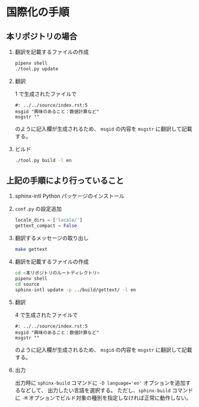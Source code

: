 # 国際化の手順

## 本リポジトリの場合

1. 翻訳を記載するファイルの作成

   ```bash
   pipenv shell
   ./tool.py update
   ```

2. 翻訳

   1 で生成されたファイルで

   ```po
   #: ../../source/index.rst:5
   msgid "興味のあること：数値計算など"
   msgstr ""
   ```

   のように記入欄が生成されるため、
   `msgid` の内容を `msgstr` に翻訳して記載する。

3. ビルド

   ```bash
   ./tool.py build -l en
   ```

## 上記の手順により行っていること

1. sphinx-intl Python パッケージのインストール

2. `conf.py` の設定追加

   ```python
   locale_dirs = ['locale/']
   gettext_compact = False
   ```

3. 翻訳するメッセージの取り出し

   ```bash
   make gettext
   ```

4. 翻訳を記載するファイルの作成

   ```bash
   cd <本リポジトリのルートディレクトリ>
   pipenv shell
   cd source
   sphinx-intl update -p ../build/gettext/ -l en
   ```

5. 翻訳

   4 で生成されたファイルで

   ```po
   #: ../../source/index.rst:5
   msgid "興味のあること：数値計算など"
   msgstr ""
   ```

   のように記入欄が生成されるため、
   `msgid` の内容を `msgstr` に翻訳して記載する。

6. 出力

   出力時に `sphinx-build` コマンドに `-D language='en'` オプションを追加するなどして、
   出力したい言語を選択する。
   ただし、`sphinx-build` コマンドに `-M` オプションでビルド対象の種別を指定しなければ正常に動作しない。
